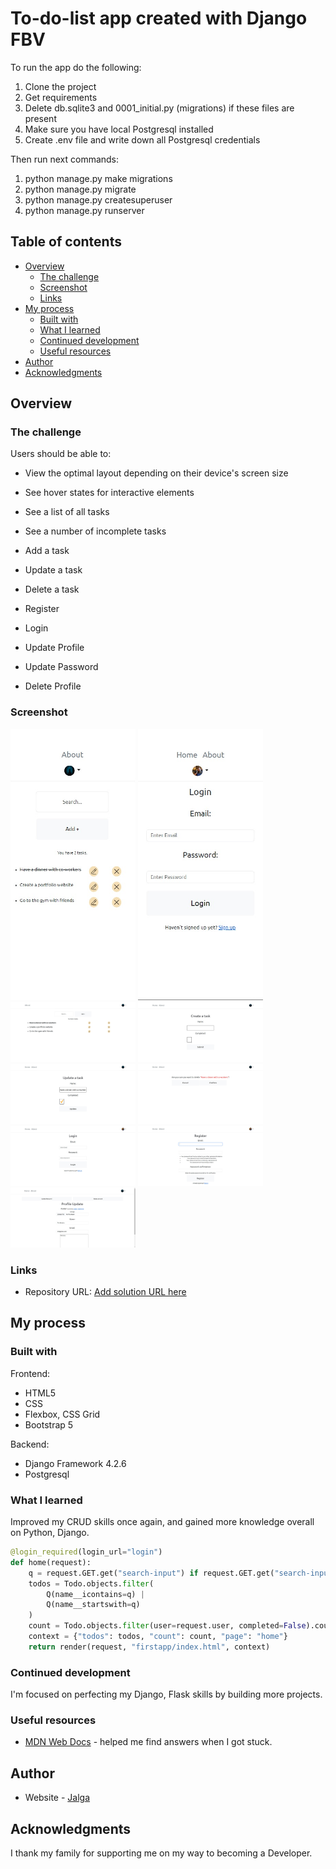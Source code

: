 # To-do-list app created with Django FBV

To run the app do the following:
1. Clone the project
2. Get requirements
3. Delete db.sqlite3 and 0001_initial.py (migrations) if these files are present
4. Make sure you have local Postgresql installed
5. Create .env file and write down all Postgresql credentials

Then run next commands:
1. python manage.py make migrations
2. python manage.py migrate
3. python manage.py createsuperuser
4. python manage.py runserver

## Table of contents

- [Overview](#overview)
  - [The challenge](#the-challenge)
  - [Screenshot](#screenshot)
  - [Links](#links)
- [My process](#my-process)
  - [Built with](#built-with)
  - [What I learned](#what-i-learned)
  - [Continued development](#continued-development)
  - [Useful resources](#useful-resources)
- [Author](#author)
- [Acknowledgments](#acknowledgments)

## Overview

### The challenge

Users should be able to:

- View the optimal layout depending on their device's screen size
- See hover states for interactive elements

- See a list of all tasks
- See a number of incomplete tasks
- Add a task
- Update a task
- Delete a task
- Register
- Login
- Update Profile
- Update Password
- Delete Profile

### Screenshot

<p float="left">
  <img src="./screenshots/mobile-v-homepage.jpg" alt="mobile-homepage" width="200"/>
  <img src="./screenshots/mobile-v-login.jpg" alt="mobile-login" width="200"/>
  <img src="./screenshots/desktop-v-homepage.jpg" alt="homepage" width="200"/>
  <img src="./screenshots/desktop-v-create-todo.jpg" alt="create-todo" width="200"/>
  <img src="./screenshots/desktop-v-update-todo.jpg" alt="update-todo" width="200"/>
  <img src="./screenshots/desktop-v-delete-todo.jpg" alt="delete-todo" width="200"/>
  <img src="./screenshots/desktop-v-login.jpg" alt="login" width="200"/>
  <img src="./screenshots/desktop-v-registration.jpg" alt="register" width="200"/>
  <img src="./screenshots/desktop-v-update-user.jpg" alt="user-update" width="200"/>
</p>

### Links

- Repository URL: [Add solution URL here](hhttps://github.com/coder-96/to-do-list-django-fbv)

## My process

### Built with

Frontend:
- HTML5
- CSS
- Flexbox, CSS Grid
- Bootstrap 5

Backend:
- Django Framework 4.2.6
- Postgresql

### What I learned

Improved my CRUD skills once again, and gained more knowledge overall on Python, Django.

```python
@login_required(login_url="login")
def home(request):
    q = request.GET.get("search-input") if request.GET.get("search-input") is not None else ""
    todos = Todo.objects.filter(
        Q(name__icontains=q) |
        Q(name__startswith=q)
    )
    count = Todo.objects.filter(user=request.user, completed=False).count()
    context = {"todos": todos, "count": count, "page": "home"}
    return render(request, "firstapp/index.html", context)
```

### Continued development

I'm focused on perfecting my Django, Flask skills by building more projects.

### Useful resources

- [MDN Web Docs](https://developer.mozilla.org/en-US/) - helped me find answers when I got stuck.

## Author

- Website - [Jalga](https://github.com/coder-96)

## Acknowledgments

I thank my family for supporting me on my way to becoming a Developer. 